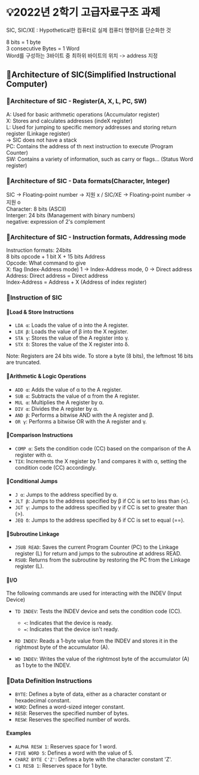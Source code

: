 # 💡2022년 2학기 고급자료구조 과제

SIC, SIC/XE
: Hypothetical한 컴퓨터로 실제 컴퓨터 명령어를 단순화한 것

8 bits = 1 byte  
3 consecutive Bytes = 1 Word  
Word를 구성하는 3바이트 중 최하위 바이트의 위치 -> address 지정

## 🌟Architecture of SIC(Simplified Instructional Computer)

### 📘Architecture of SIC - Register(A, X, L, PC, SW)

A: Used for basic arithmetic operations (Accumulator register)  
X: Stores and calculates addresses (indeX register)  
L: Used for jumping to specific memory addresses and storing return register (Linkage register)  
-> SIC does not have a stack  
PC: Contains the address of th next instruction to execute (Program Counter)  
SW: Contains a variety of information, such as carry or flags... (Status Word register)  

### 📘Architecture of SIC - Data formats(Character, Integer)

SIC -> Floating-point number -> 지원 x / SIC/XE -> Floating-point number -> 지원 o  
Character: 8 bits (ASCII)  
Interger: 24 bits (Management with binary numbers)  
negative: expression of 2's complement  

### 📘Architecture of SIC - Instruction formats, Addressing mode

Instruction formats: 24bits  
8 bits opcode + 1 bit X + 15 bits Address  
Opcode: What command to give  
X: flag (Index-Address mode) 1 -> Index-Address mode, 0 -> Direct address  
Address: Direct address = Direct address  
		 Index-Address = Address + X (Address of index register)  
		 
### 🌟Instruction of SIC

#### 📘Load & Store Instructions

- `LDA α`: Loads the value of α into the A register.
- `LDX β`: Loads the value of β into the X register.
- `STA γ`: Stores the value of the A register into γ.
- `STX δ`: Stores the value of the X register into δ.

Note: Registers are 24 bits wide. To store a byte (8 bits), the leftmost 16 bits are truncated.

#### 📘Arithmetic & Logic Operations

- `ADD α`: Adds the value of α to the A register.
- `SUB α`: Subtracts the value of α from the A register.
- `MUL α`: Multiplies the A register by α.
- `DIV α`: Divides the A register by α.
- `AND β`: Performs a bitwise AND with the A register and β.
- `OR γ`: Performs a bitwise OR with the A register and γ.

#### 📘Comparison Instructions

- `COMP α`: Sets the condition code (CC) based on the comparison of the A register with α.
- `TIX`: Increments the X register by 1 and compares it with α, setting the condition code (CC) accordingly.

#### 📘Conditional Jumps

- `J α`: Jumps to the address specified by α.
- `JLT β`: Jumps to the address specified by β if CC is set to less than (<).
- `JGT γ`: Jumps to the address specified by γ if CC is set to greater than (>).
- `JEQ δ`: Jumps to the address specified by δ if CC is set to equal (==).

#### 📘Subroutine Linkage

- `JSUB READ`: Saves the current Program Counter (PC) to the Linkage register (L) for return and jumps to the subroutine at address READ.
- `RSUB`: Returns from the subroutine by restoring the PC from the Linkage register (L).

#### 📘I/O
The following commands are used for interacting with the INDEV (Input Device)

- `TD INDEV`: Tests the INDEV device and sets the condition code (CC).
  - `<`: Indicates that the device is ready.
  - `=`: Indicates that the device isn't ready.

- `RD INDEV`: Reads a 1-byte value from the INDEV and stores it in the rightmost byte of the accumulator (A).

- `WD INDEV`: Writes the value of the rightmost byte of the accumulator (A) as 1 byte to the INDEV.

### 📘Data Definition Instructions

- `BYTE`: Defines a byte of data, either as a character constant or hexadecimal constant.
- `WORD`: Defines a word-sized integer constant.
- `RESB`: Reserves the specified number of bytes.
- `RESW`: Reserves the specified number of words.

#### Examples

- `ALPHA RESW 1`: Reserves space for 1 word.
- `FIVE WORD 5`: Defines a word with the value of 5.
- `CHARZ BYTE C'Z'`: Defines a byte with the character constant 'Z'.
- `C1 RESB 1`: Reserves space for 1 byte.
